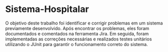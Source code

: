# Sistema-Hospitalar
O objetivo deste trabalho foi identificar e corrigir problemas em um sistema previamente desenvolvido. Após encontrar os problemas, eles foram documentados e comentados na ferramenta Jira. Em seguida, foram implementadas as correções necessárias e realizados testes unitários utilizando o JUnit para garantir o funcionamento correto do sistema.
